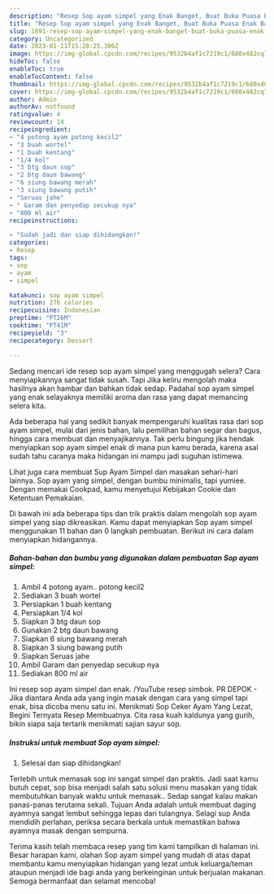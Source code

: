 ```yaml
---
description: "Resep Sop ayam simpel yang Enak Banget, Buat Buka Puasa Enak Banget"
title: "Resep Sop ayam simpel yang Enak Banget, Buat Buka Puasa Enak Banget"
slug: 1691-resep-sop-ayam-simpel-yang-enak-banget-buat-buka-puasa-enak-banget
category: Uncategorized
date: 2023-01-11T15:28:25.306Z
image: https://img-global.cpcdn.com/recipes/9532b4af1c7219c1/680x482cq70/sop-ayam-simpel-foto-resep-utama.jpg
hideToc: false
enableToc: true
enableTocContent: false
thumbnail: https://img-global.cpcdn.com/recipes/9532b4af1c7219c1/680x482cq70/sop-ayam-simpel-foto-resep-utama.jpg
cover: https://img-global.cpcdn.com/recipes/9532b4af1c7219c1/680x482cq70/sop-ayam-simpel-foto-resep-utama.jpg
author: Admin
authorAv: notfound
ratingvalue: 4
reviewcount: 14
recipeingredient:
- "4 potong ayam potong kecil2"
- "3 buah wortel"
- "1 buah kentang"
- "1/4 kol"
- "3 btg daun sop"
- "2 btg daun bawang"
- "6 siung bawang merah"
- "3 siung bawang putih"
- "Seruas jahe"
- " Garam dan penyedap secukup nya"
- "800 ml air"
recipeinstructions:

- "Sudah jadi dan siap dihidangkan!"
categories:
- Resep
tags:
- sop
- ayam
- simpel

katakunci: sop ayam simpel 
nutrition: 276 calories
recipecuisine: Indonesian
preptime: "PT26M"
cooktime: "PT41M"
recipeyield: "3"
recipecategory: Dessert

---
```



Sedang mencari ide resep sop ayam simpel yang menggugah selera? Cara menyiapkannya sangat tidak susah. Tapi Jika keliru mengolah maka hasilnya akan hambar dan bahkan tidak sedap. Padahal sop ayam simpel yang enak selayaknya memiliki aroma dan rasa yang dapat memancing selera kita.


Ada beberapa hal yang sedikit banyak mempengaruhi kualitas rasa dari sop ayam simpel, mulai dari jenis bahan, lalu pemilihan bahan segar dan bagus, hingga cara membuat dan menyajikannya. Tak perlu bingung jika hendak menyiapkan sop ayam simpel enak di mana pun kamu berada, karena asal sudah tahu caranya maka hidangan ini mampu jadi suguhan istimewa.

Lihat juga cara membuat Sup Ayam Simpel dan masakan sehari-hari lainnya. Sop ayam yang simpel, dengan bumbu minimalis, tapi yumiee. Dengan memakai Cookpad, kamu menyetujui Kebijakan Cookie dan Ketentuan Pemakaian.


Di bawah ini ada beberapa tips dan trik praktis dalam mengolah sop ayam simpel yang siap dikreasikan. Kamu dapat menyiapkan Sop ayam simpel menggunakan 11 bahan dan 0 langkah pembuatan. Berikut ini cara dalam menyiapkan hidangannya.

<!--inarticleads1-->

##### Bahan-bahan dan bumbu yang digunakan dalam pembuatan Sop ayam simpel:

1. Ambil 4 potong ayam.. potong kecil2
1. Sediakan 3 buah wortel
1. Persiapkan 1 buah kentang
1. Persiapkan 1/4 kol
1. Siapkan 3 btg daun sop
1. Gunakan 2 btg daun bawang
1. Siapkan 6 siung bawang merah
1. Siapkan 3 siung bawang putih
1. Siapkan Seruas jahe
1. Ambil  Garam dan penyedap secukup nya
1. Sediakan 800 ml air


Ini resep sop ayam simpel dan enak. /YouTube resep simbok. PR DEPOK - Jika diantara Anda ada yang ingin masak dengan cara yang simpel tapi enak, bisa dicoba menu satu ini. Menikmati Sop Ceker Ayam Yang Lezat, Begini Ternyata Resep Membuatnya. Cita rasa kuah kaldunya yang gurih, bikin siapa saja tertarik menikmati sajian sayur sop. 

<!--inarticleads2-->

##### Instruksi untuk membuat Sop ayam simpel:


1. Selesai dan siap dihidangkan!

Terlebih untuk memasak sop ini sangat simpel dan praktis. Jadi saat kamu butuh cepat, sop bisa menjadi salah satu solusi menu masakan yang tidak membutuhkan banyak waktu untuk memasak.. Sedap sangat kalau makan panas-panas terutama sekali. Tujuan Anda adalah untuk membuat daging ayamnya sangat lembut sehingga lepas dari tulangnya. Selagi sup Anda mendidih perlahan, periksa secara berkala untuk memastikan bahwa ayamnya masak dengan sempurna. 

Terima kasih telah membaca resep yang tim kami tampilkan di halaman ini. Besar harapan kami, olahan Sop ayam simpel yang mudah di atas dapat membantu kamu menyiapkan hidangan yang lezat untuk keluarga/teman ataupun menjadi ide bagi anda yang berkeinginan untuk berjualan makanan. Semoga bermanfaat dan selamat mencoba!
